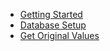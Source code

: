 - [Getting Started](getting-started.md)
- [Database Setup](database-setup.md)
- [Get Original Values](get-original-values.md)


